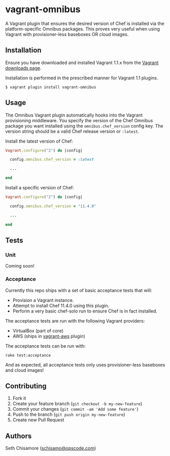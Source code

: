 # vagrant-omnibus

A Vagrant plugin that ensures the desired version of Chef is installed via the
platform-specific Omnibus packages. This proves very useful when using Vagrant
with provisioner-less baseboxes OR cloud images.

## Installation

Ensure you have downloaded and installed Vagrant 1.1.x from the
[Vagrant downloads page](http://downloads.vagrantup.com/).

Installation is performed in the prescribed manner for Vagrant 1.1 plugins.

```
$ vagrant plugin install vagrant-omnibus
```

## Usage

The Omnibus Vagrant plugin automatically hooks into the Vagrant provisioning
middleware. You specify the version of the Chef Omnibus package you want
installed using the `omnibus.chef_version` config key. The version string
should be a valid Chef release version or `:latest`.

Install the latest version of Chef:

```ruby
Vagrant.configure("2") do |config|

  config.omnibus.chef_version = :latest

  ...

end
```

Install a specific version of Chef:

```ruby
Vagrant.configure("2") do |config|

  config.omnibus.chef_version = "11.4.0"

  ...

end
```

## Tests

### Unit

Coming soon!

### Acceptance

Currently this repo ships with a set of basic acceptance tests that will:

* Provision a Vagrant instance.
* Attempt to install Chef 11.4.0 using this plugin.
* Perform a very basic chef-solo run to ensure Chef is in fact installed.

The acceptance tests are run with the following Vagrant providers:

* VirtualBox (part of core)
* AWS (ships in [vagrant-aws](https://github.com/mitchellh/vagrant-aws) plugin)

The acceptance tests can be run with:

```
rake test:acceptance
```

And as expected, all acceptance tests only uses provisioner-less baseboxes and
cloud images!

## Contributing

1. Fork it
2. Create your feature branch (`git checkout -b my-new-feature`)
3. Commit your changes (`git commit -am 'Add some feature'`)
4. Push to the branch (`git push origin my-new-feature`)
5. Create new Pull Request

## Authors

Seth Chisamore (schisamo@opscode.com)
